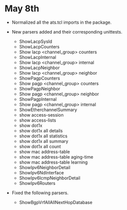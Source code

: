 # May 8th

* Normalized all the ats.tcl imports in the package.

* New parsers added and their corresponding unittests.
	* ShowLacpSysId
	* ShowLacpCounters
	* Show lacp <channel_group> counters
	* ShowLacpInternal
	* Show lacp <channel_group> internal
	* ShowLacpNeighbor
	* Show lacp <channel_group> neighbor
	* ShowPagpCounters
	* Show pagp <channel_group> counters
	* ShowPagpNeighbor
	* Show pagp <channel_group> neighbor
	* ShowPagpInternal
	* Show pagp <channel_group> internal
	* ShowEtherchannelSummary
	* show access-session
	* show access-lists
	* show dot1x
	* show dot1x all details
	* show dot1x all statistics
	* show dot1x all summary
	* show dot1x all count
	* show mac address-table
	* show mac address-table aging-time
	* show mac address-table learning
	* ShowIpv6NeighborDetail
	* ShowIpv6NdInterface
	* ShowIpv6IcmpNeighborDetail
	* ShowIpv6Routers

* Fixed the following parsers.
	* ShowBgpVrfAllAllNextHopDatabase